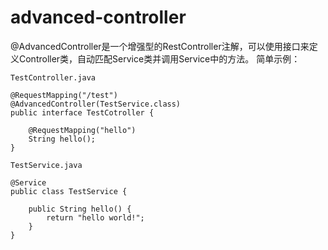 # advanced-controller
@AdvancedController是一个增强型的RestController注解，可以使用接口来定义Controller类，自动匹配Service类并调用Service中的方法。
简单示例：

`TestController.java`
```
@RequestMapping("/test")
@AdvancedController(TestService.class)
public interface TestCotroller {

	@RequestMapping("hello")
	String hello();
}
```

`TestService.java`
```
@Service
public class TestService {

	public String hello() {
		return "hello world!";
	}
}
```
